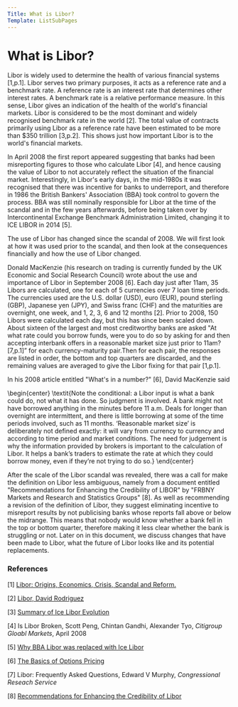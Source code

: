```yaml
---
Title: What is Libor?
Template: ListSubPages
---
```


# What is Libor?

Libor is widely used to determine the health of various financial systems [1,p.1]. 
Libor serves two primary purposes, it acts as a reference rate and a benchmark rate. A reference rate is an
interest rate that determines other interest rates. A benchmark rate is a relative performance measure. In 
this sense, Libor gives an indication of the health of the world's financial markets. Libor is considered to be the 
most dominant and widely recognised benchmark rate in the world [2]. The total value of contracts 
primarily using Libor as a reference rate have been estimated to be more than $350 trillion [3,p.2]. 
This shows just how important Libor is to the world's financial markets.  


In April 2008 the first report appeared suggesting that banks had been misreporting figures to those who calculate 
Libor [4], and hence causing the value of Libor to not accurately reflect the situation of the 
financial market. Interestingly, in Libor's early days, in the mid-1980s it was recognised that there was incentive for
banks to underreport, and therefore in 1986 the British Bankers' Association (BBA) took control to govern the process.
BBA was still nominally responsible for Libor at the time of the scandal and in the few years afterwards, before being
taken over by Intercontinental Exchange Benchmark Administration Limited, changing it to ICE LIBOR in 2014 [5]. 

The use of Libor has changed since the scandal of 2008. We will first look at how it was used prior to the scandal, 
and then look at the consequences financially and how the use of Libor changed. 

Donald MacKenzie (his research on trading is currently funded by the UK Economic and Social Research Council) wrote
about the use and importance of Libor in September 2008 [6]. Each day just after 11am, 35 Libors
are calculated, one for each of 5 currencies over 7 loan time periods. The currencies used are the U.S. dollar
(USD), euro (EUR), pound sterling (GBP), Japanese yen (JPY), and Swiss franc (CHF) and the maturities are overnight, 
one week, and 1, 2, 3, 6 and 12 months [2]. Prior to 2008, 150 Libors were calculated each day, 
but this has since been scaled down. About sixteen of the largest and most creditworthy banks are asked  "At what rate 
could you borrow funds, were you to do so by asking for and then accepting interbank offers in a reasonable market 
size just prior to 11am? [7,p.1]” for each currency-maturity pair.Then for each pair, 
the responses are listed in order, the bottom and top quarters are discarded, and the remaining values are averaged to
give the Libor fixing for that pair [1,p.1]. 

In his 2008 article entitled "What's in a number?" [6], David MacKenzie said

\begin{center}
	\textit{Note the conditional: a Libor input is what a bank could do, not what it has done. So judgment is involved.
  A bank might not have borrowed anything in the minutes before 11 a.m. Deals for longer than overnight are intermittent,
  and there is little borrowing at some of the time periods involved, such as 11 months. ‘Reasonable market size’ is 
  deliberately not defined exactly: it will vary from currency to currency and according to time period and market conditions. 
  The need for judgement is why the information provided by brokers is important to the calculation of Libor. It helps a bank’s
  traders to estimate the rate at which they could borrow money, even if they’re not trying to do so.}
\end{center}

After the scale of the Libor scandal was revealed, there was a call for make the definition on Libor less ambiguous, namely 
from a document entitled "Recommendations for Enhancing the Credibility of LIBOR" by "FRBNY Markets and Research and
Statistics Groups" [8]. As well as recommending a revision of the
definition of Libor, they suggest eliminating incentive to misreport results by not publicising banks whose reports fall 
above or below the midrange. This means that nobody would know whether a bank fell in the top or bottom quarter, therefore
making it less clear whether the bank is struggling or not. Later on in this document, we discuss changes that have been
made to Libor, what the future of Libor looks like and its potential replacements.

### References
[1] [Libor: Origins, Economics, Crisis, Scandal and Reform.](https://www.newyorkfed.org/medialibrary/media/research/staff_reports/sr667.pdf)

[2] [Libor, David Rodriguez](https://www.investopedia.com/terms/l/libor.asp)

[3] [Summary of Ice Libor Evolution](https://www.theice.com/publicdocs/LIBOR_evo_summary.pdf)

[4] Is Libor Broken, Scott Peng, Chintan Gandhi, Alexander Tyo, *Citigroup Gloabl Markets*, April 2008

[5] [Why BBA Libor was replaced with Ice Libor](https://www.investopedia.com/articles/investing/033115/why-bba-libor-was-replaced-ice-libor.asp)

[6] [The Basics of Options Pricing](https://www.investopedia.com/university/options-pricing/pricing-basics.asp)

[7] Libor: Frequently Asked Questions, Edward V Murphy, *Congressional Reseach Service*

[8] [Recommendations for Enhancing the Credibility of Libor](https://www.newyorkfed.org/medialibrary/media/newsevents/news/markets/2012/libor/June_1_2008_LIBOR_recommendations.pdf)
